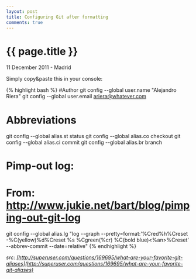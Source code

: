 ```yaml
---
layout: post
title: Configuring Git after formatting
comments: true
---
```


{{ page.title }}
================

<p class="meta">11 December 2011 - Madrid</p>
Simply copy&paste this in your console:

{% highlight bash %}
#Author
git config --global user.name "Alejandro Riera"
git config --global user.email ariera@whatever.com

# Abbreviations
git config --global alias.st status
git config --global alias.co checkout
git config --global alias.ci commit
git config --global alias.br branch

##
# Pimp-out log:
# From: http://www.jukie.net/bart/blog/pimping-out-git-log
git config --global alias.lg "log --graph --pretty=format:'%Cred%h%Creset -%C(yellow)%d%Creset %s %Cgreen(%cr) %C(bold blue)<%an>%Creset' --abbrev-commit --date=relative"
{% endhighlight %}


_src: [http://superuser.com/questions/169695/what-are-your-favorite-git-aliases](http://superuser.com/questions/169695/what-are-your-favorite-git-aliases)_

